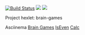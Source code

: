 [![Build Status](https://travis-ci.org/vasiliyantufev/project-lvl1-s470.svg?branch=master)](https://travis-ci.org/vasiliyantufev/project-lvl1-s470)
<a href="https://codeclimate.com/github/vasiliyantufev/project-lvl1-s470/maintainability"><img src="https://api.codeclimate.com/v1/badges/0822ca6214571e13dec8/maintainability" /></a>
<a href="https://codeclimate.com/github/vasiliyantufev/project-lvl1-s470/test_coverage"><img src="https://api.codeclimate.com/v1/badges/0822ca6214571e13dec8/test_coverage" /></a>

Project hexlet: brain-games

Asciinema
<a href="https://asciinema.org/a/hlYhbJG9T6cxQ4DUh0lnbcBnh">Brain Games</a>
<a href="https://asciinema.org/a/u19bADKXkRRlIy7Tfo3Kxl2yZ">IsEven</a>
<a href="https://asciinema.org/a/pkmqIIH01LtpWPov4ujuLrMqt">Calc</a>